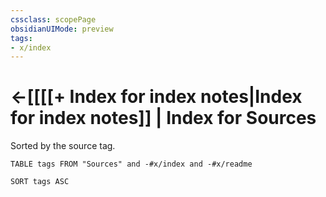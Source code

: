 ```yaml
---
cssclass: scopePage
obsidianUIMode: preview
tags:
- x/index
---
```

# <-[[[[+ Index for index notes|Index for index notes]] | Index for Sources

Sorted by the source tag.

``` dataview
TABLE tags FROM "Sources" and -#x/index and -#x/readme 

SORT tags ASC

```

